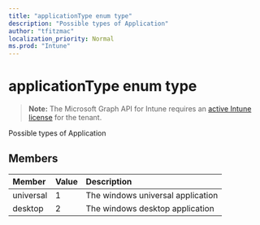 ```yaml
---
title: "applicationType enum type"
description: "Possible types of Application"
author: "tfitzmac"
localization_priority: Normal
ms.prod: "Intune"
---
```


# applicationType enum type

> **Note:** The Microsoft Graph API for Intune requires an [active Intune license](https://go.microsoft.com/fwlink/?linkid=839381) for the tenant.

Possible types of Application

## Members
|Member|Value|Description|
|:---|:---|:---|
|universal|1|The windows universal application|
|desktop|2|The windows desktop application|



